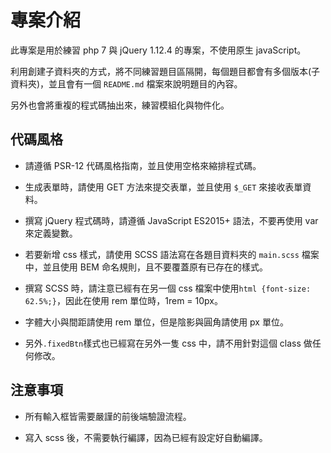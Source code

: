 # 專案介紹

此專案是用於練習 php 7 與 jQuery 1.12.4 的專案，不使用原生 javaScript。

利用創建子資料夾的方式，將不同練習題目區隔開，每個題目都會有多個版本(子資料夾)，並且會有一個 `README.md` 檔案來說明題目的內容。

另外也會將重複的程式碼抽出來，練習模組化與物件化。

## 代碼風格

- 請遵循 PSR-12 代碼風格指南，並且使用空格來縮排程式碼。

- 生成表單時，請使用 GET 方法來提交表單，並且使用 `$_GET` 來接收表單資料。

- 撰寫 jQuery 程式碼時，請遵循 JavaScript ES2015+ 語法，不要再使用 var 來定義變數。

- 若要新增 css 樣式，請使用 SCSS 語法寫在各題目資料夾的 `main.scss` 檔案中，並且使用 BEM 命名規則，且不要覆蓋原有已存在的樣式。

- 撰寫 SCSS 時，請注意已經有在另一個 css 檔案中使用`html {font-size: 62.5%;}`，因此在使用 rem 單位時，1rem = 10px。

- 字體大小與間距請使用 rem 單位，但是陰影與圓角請使用 px 單位。

- 另外`.fixedBtn`樣式也已經寫在另外一隻 css 中，請不用針對這個 class 做任何修改。

## 注意事項

- 所有輸入框皆需要嚴謹的前後端驗證流程。

- 寫入 scss 後，不需要執行編譯，因為已經有設定好自動編譯。
